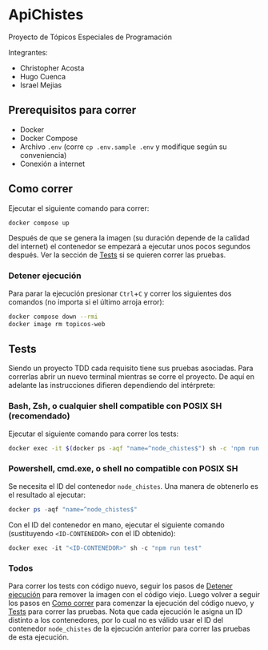 # ApiChistes
Proyecto de Tópicos Especiales de Programación

Integrantes:
- Christopher Acosta
- Hugo Cuenca
- Israel Mejias

## Prerequisitos para correr
- Docker
- Docker Compose
- Archivo `.env` (corre `cp .env.sample .env` y modifique según su conveniencia)
- Conexión a internet

## Como correr
Ejecutar el siguiente comando para correr:

```bash
docker compose up
```

Después de que se genera la imagen (su duración depende de la calidad del internet) el contenedor se empezará a ejecutar unos pocos segundos después. Ver la sección de [Tests](#tests) si se quieren correr las pruebas.

### Detener ejecución
Para parar la ejecución presionar `Ctrl`+`C` y correr los siguientes dos comandos (no importa si el último arroja error):

```bash
docker compose down --rmi
docker image rm topicos-web
```

## Tests
Siendo un proyecto TDD cada requisito tiene sus pruebas asociadas. Para correrlas abrir un nuevo terminal mientras se corre el proyecto. De aquí en adelante las instrucciones difieren dependiendo del intérprete:

### Bash, Zsh, o cualquier shell compatible con POSIX SH (recomendado)
Ejecutar el siguiente comando para correr los tests:

```bash
docker exec -it $(docker ps -aqf "name=^node_chistes$") sh -c 'npm run test'
```

### Powershell, cmd.exe, o shell no compatible con POSIX SH
Se necesita el ID del contenedor `node_chistes`. Una manera de obtenerlo es el resultado al ejecutar:

```powershell
docker ps -aqf "name=^node_chistes$"
```

Con el ID del contenedor en mano, ejecutar el siguiente comando (sustituyendo `<ID-CONTENEDOR>` con el ID obtenido):

```powershell
docker exec -it "<ID-CONTENEDOR>" sh -c "npm run test"
```

### Todos
Para correr los tests con código nuevo, seguir los pasos de [Detener ejecución](#detener-ejecución) para remover la imagen con el código viejo. Luego volver a seguir los pasos en [Como correr](#como-correr) para comenzar la ejecución del código nuevo, y [Tests](#tests) para correr las pruebas. Nota que cada ejecución le asigna un ID distinto a los contenedores, por lo cual no es válido usar el ID del contenedor `node_chistes` de la ejecución anterior para correr las pruebas de esta ejecución.